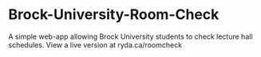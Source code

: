 # Brock-University-Room-Check
A simple web-app allowing Brock University students to check lecture hall schedules. View a live version at ryda.ca/roomcheck
